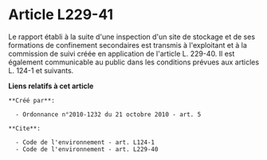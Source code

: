 # Article L229-41

Le rapport établi à la suite d'une inspection d'un site de stockage et de ses formations de confinement secondaires est
transmis à l'exploitant et à la commission de suivi créée en application de l'article L. 229-40. Il est également
communicable au public dans les conditions prévues aux articles L. 124-1 et suivants.

**Liens relatifs à cet article**

	**Créé par**:

	  - Ordonnance n°2010-1232 du 21 octobre 2010 - art. 5

	**Cite**:

	  - Code de l'environnement - art. L124-1
	  - Code de l'environnement - art. L229-40
